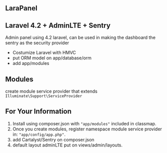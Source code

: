 ## LaraPanel

## Laravel 4.2 + AdminLTE + Sentry
Admin panel using 4.2 laravel, can be used in making the dashboard the sentry as the security provider
- Costumize Laravel with HMVC
- put ORM model on app/database/orm
- add app/modules

## Modules
create module service provider that extends `Illuminate\Support\ServiceProvider`

## For Your Information
1. Install using composer.json with `"app/modules"` included in classmap.
2. Once you create modules, register namespace module service provider in: `"app/config/app.php"`.
3. add Cartalyst/Sentry on composer.json
4. default layout adminLTE put on views/admin/layouts.




